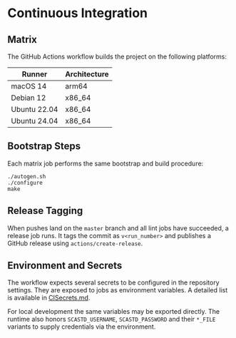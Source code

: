 # Continuous Integration

## Matrix

The GitHub Actions workflow builds the project on the following platforms:

| Runner | Architecture |
| ------ | ------------ |
| macOS 14 | arm64 |
| Debian 12 | x86_64 |
| Ubuntu 22.04 | x86_64 |
| Ubuntu 24.04 | x86_64 |

## Bootstrap Steps

Each matrix job performs the same bootstrap and build procedure:

```
./autogen.sh
./configure
make
```

## Release Tagging

When pushes land on the `master` branch and all lint jobs have succeeded,
a release job runs.  It tags the commit as `v<run_number>` and publishes a
GitHub release using `actions/create-release`.

## Environment and Secrets

The workflow expects several secrets to be configured in the repository
settings.  They are exposed to jobs as environment variables.  A detailed
list is available in [CISecrets.md](CISecrets.md).

For local development the same variables may be exported directly.  The
runtime also honors `SCASTD_USERNAME`, `SCASTD_PASSWORD` and their
`*_FILE` variants to supply credentials via the environment.
